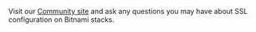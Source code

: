 Visit our [Community site](https://community.bitnami.com) and ask any questions you may have about SSL configuration on Bitnami stacks.